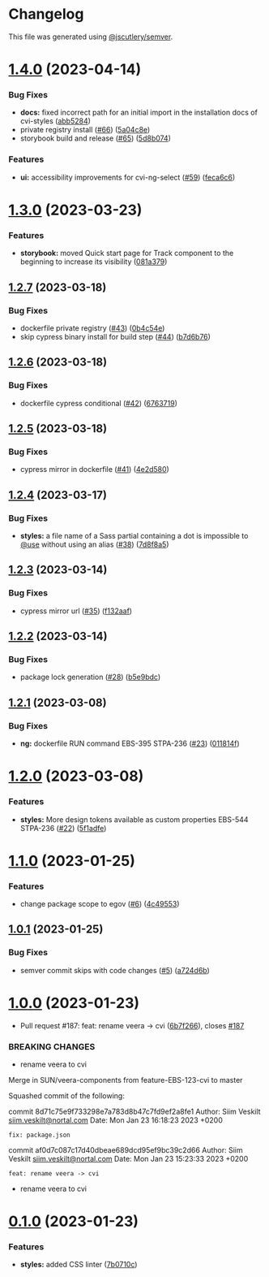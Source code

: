 # Changelog

This file was generated using [@jscutlery/semver](https://github.com/jscutlery/semver).

# [1.4.0](https://bitbucket.ria.ee/scm/gh/e-gov-cvi/compare/storybook-1.3.0...storybook-1.4.0) (2023-04-14)


### Bug Fixes

* **docs:** fixed incorrect path for an initial import in the installation docs of cvi-styles ([abb5284](https://bitbucket.ria.ee/scm/gh/e-gov-cvi/commits/abb5284bd1423780046814c3975cae37c175f462))
* private registry install ([#66](https://bitbucket.ria.ee/scm/gh/e-gov-cvi/issues/66)) ([5a04c8e](https://bitbucket.ria.ee/scm/gh/e-gov-cvi/commits/5a04c8e16a0fc83b70a7f57fa10b68bdbe355678))
* storybook build and release ([#65](https://bitbucket.ria.ee/scm/gh/e-gov-cvi/issues/65)) ([5d8b074](https://bitbucket.ria.ee/scm/gh/e-gov-cvi/commits/5d8b07453461332fe0714c49a1ec72f5f5315e76))


### Features

* **ui:** accessibility improvements for cvi-ng-select ([#59](https://bitbucket.ria.ee/scm/gh/e-gov-cvi/issues/59)) ([feca6c6](https://bitbucket.ria.ee/scm/gh/e-gov-cvi/commits/feca6c6853cad1deb015bb64ad03dd9d747af88a))



# [1.3.0](https://bitbucket.ria.ee/scm/gh/e-gov-cvi/compare/storybook-1.2.7...storybook-1.3.0) (2023-03-23)


### Features

* **storybook:** moved Quick start page for Track component to the beginning to increase its visibility ([081a379](https://bitbucket.ria.ee/scm/gh/e-gov-cvi/commits/081a37983aa4ba62f0e38ff78e3d5358fc13fb60))



## [1.2.7](https://bitbucket.ria.ee/scm/gh/e-gov-cvi/compare/storybook-1.2.6...storybook-1.2.7) (2023-03-18)


### Bug Fixes

* dockerfile private registry ([#43](https://bitbucket.ria.ee/scm/gh/e-gov-cvi/issues/43)) ([0b4c54e](https://bitbucket.ria.ee/scm/gh/e-gov-cvi/commits/0b4c54e3300e4362c9f84d4c426e7ba9ba20dd9d))
* skip cypress binary install for build step ([#44](https://bitbucket.ria.ee/scm/gh/e-gov-cvi/issues/44)) ([b7d6b76](https://bitbucket.ria.ee/scm/gh/e-gov-cvi/commits/b7d6b764c6531c6b613ed30eec720796360c2946))



## [1.2.6](https://bitbucket.ria.ee/scm/gh/e-gov-cvi/compare/storybook-1.2.5...storybook-1.2.6) (2023-03-18)


### Bug Fixes

* dockerfile cypress conditional ([#42](https://bitbucket.ria.ee/scm/gh/e-gov-cvi/issues/42)) ([6763719](https://bitbucket.ria.ee/scm/gh/e-gov-cvi/commits/6763719605482ed3fdf6e5231cc298fa321505d9))



## [1.2.5](https://bitbucket.ria.ee/scm/gh/e-gov-cvi/compare/storybook-1.2.4...storybook-1.2.5) (2023-03-18)


### Bug Fixes

* cypress mirror in dockerfile ([#41](https://bitbucket.ria.ee/scm/gh/e-gov-cvi/issues/41)) ([4e2d580](https://bitbucket.ria.ee/scm/gh/e-gov-cvi/commits/4e2d5808ee8738cc17a220d94d18bc7ec6f62207))



## [1.2.4](https://bitbucket.ria.ee/scm/gh/e-gov-cvi/compare/storybook-1.2.3...storybook-1.2.4) (2023-03-17)


### Bug Fixes

* **styles:** a file name of a Sass partial containing a dot is impossible to [@use](https://bitbucket.ria.ee/use) without using an alias ([#38](https://bitbucket.ria.ee/scm/gh/e-gov-cvi/issues/38)) ([7d8f8a5](https://bitbucket.ria.ee/scm/gh/e-gov-cvi/commits/7d8f8a5ecdb0b92bfc7b17227223f08561e82196))



## [1.2.3](https://bitbucket.ria.ee/scm/gh/e-gov-cvi/compare/storybook-1.2.2...storybook-1.2.3) (2023-03-14)


### Bug Fixes

* cypress mirror url ([#35](https://bitbucket.ria.ee/scm/gh/e-gov-cvi/issues/35)) ([f132aaf](https://bitbucket.ria.ee/scm/gh/e-gov-cvi/commits/f132aafbb11da6d413297e004c9ca1da5b807203))



## [1.2.2](https://bitbucket.ria.ee/scm/gh/e-gov-cvi/compare/storybook-1.2.1...storybook-1.2.2) (2023-03-14)


### Bug Fixes

* package lock generation ([#28](https://bitbucket.ria.ee/scm/gh/e-gov-cvi/issues/28)) ([b5e9bdc](https://bitbucket.ria.ee/scm/gh/e-gov-cvi/commits/b5e9bdc08aa265146c1ca0835c5708d54e5d8adf))



## [1.2.1](https://bitbucket.ria.ee/scm/gh/e-gov-cvi/compare/storybook-1.2.0...storybook-1.2.1) (2023-03-08)


### Bug Fixes

* **ng:** dockerfile RUN command EBS-395 STPA-236 ([#23](https://bitbucket.ria.ee/scm/gh/e-gov-cvi/issues/23)) ([011814f](https://bitbucket.ria.ee/scm/gh/e-gov-cvi/commits/011814f4d0c67428bed2af0de2303f0000bf9415))



# [1.2.0](https://bitbucket.ria.ee/scm/gh/e-gov-cvi/compare/storybook-1.1.0...storybook-1.2.0) (2023-03-08)


### Features

* **styles:** More design tokens available as custom properties EBS-544 STPA-236 ([#22](https://bitbucket.ria.ee/scm/gh/e-gov-cvi/issues/22)) ([5f1adfe](https://bitbucket.ria.ee/scm/gh/e-gov-cvi/commits/5f1adfed665a8099f43c5c1c90076b53ccf17bd4))



# [1.1.0](https://github.com/e-gov/cvi/compare/storybook-1.0.1...storybook-1.1.0) (2023-01-25)


### Features

* change package scope to egov ([#6](https://github.com/e-gov/cvi/issues/6)) ([4c49553](https://github.com/e-gov/cvi/commit/4c4955334c45819bf1940bab2f4d89d87c54f56b))



## [1.0.1](https://github.com/e-gov/cvi/compare/storybook-1.0.0...storybook-1.0.1) (2023-01-25)


### Bug Fixes

* semver commit skips with code changes ([#5](https://github.com/e-gov/cvi/issues/5)) ([a724d6b](https://github.com/e-gov/cvi/commit/a724d6b715c62b267f61b7e6c61e38a41b256e36))



# [1.0.0](https://github.com/e-gov/cvi/compare/storybook-0.1.0...storybook-1.0.0) (2023-01-23)


* Pull request #187: feat: rename veera -> cvi ([6b7f266](https://github.com/e-gov/cvi/commit/6b7f266ec95aac7bb17f7ebe5773ab14f17a80a9)), closes [#187](https://github.com/e-gov/cvi/issues/187)


### BREAKING CHANGES

* rename veera to cvi

Merge in SUN/veera-components from feature-EBS-123-cvi to master

Squashed commit of the following:

commit 8d71c75e9f733298e7a783d8b47c7fd9ef2a8fe1
Author: Siim Veskilt <siim.veskilt@nortal.com>
Date:   Mon Jan 23 16:18:23 2023 +0200

    fix: package.json

commit af0d7c087c17d40dbeae689dcd95ef9bc39c2d66
Author: Siim Veskilt <siim.veskilt@nortal.com>
Date:   Mon Jan 23 15:23:33 2023 +0200

    feat: rename veera -> cvi
* rename veera to cvi



# [0.1.0](https://github.com/e-gov/cvi/compare/storybook-0.0.1...storybook-0.1.0) (2023-01-23)


### Features

* **styles:** added CSS linter ([7b0710c](https://github.com/e-gov/cvi/commit/7b0710c691282b8c6da8f7fb3c6834d000750179))
